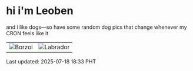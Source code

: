 # hi i'm Leoben

and i like dogs—so have some random dog pics that change whenever my CRON feels like it

|  |  |
|--------|----------|
| ![Borzoi](https://random-dog-vercel.vercel.app/api/random-borzoi?v=1752834783) | ![Labrador](https://random-dog-vercel.vercel.app/api/random-labrador?v=1752834783) |

Last updated: 2025-07-18 18:33 PHT
